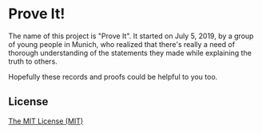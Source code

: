 # Prove It!

The name of this project is "Prove It".
It started on July 5, 2019, by a group of young people in Munich,
who realized that there's really a need of thorough understanding of the statements they made while explaining the truth to others.

Hopefully these records and proofs could be helpful to you too.

## License
[The MIT License (MIT)](https://github.com/rohanchandra/type-theme/blob/master/LICENSE)

